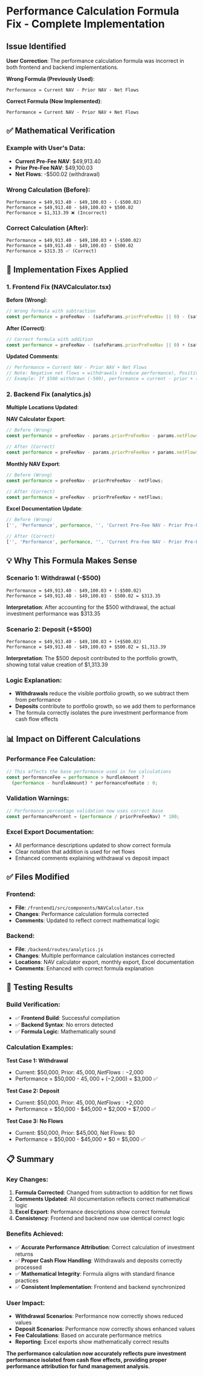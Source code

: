 # Performance Calculation Formula Fix - Complete Implementation

## Issue Identified
**User Correction**: The performance calculation formula was incorrect in both frontend and backend implementations.

**Wrong Formula (Previously Used)**:
```
Performance = Current NAV - Prior NAV - Net Flows
```

**Correct Formula (Now Implemented)**:
```
Performance = Current NAV - Prior NAV + Net Flows
```

## ✅ **Mathematical Verification**

### **Example with User's Data**:
- **Current Pre-Fee NAV**: $49,913.40
- **Prior Pre-Fee NAV**: $49,100.03
- **Net Flows**: -$500.02 (withdrawal)

### **Wrong Calculation (Before)**:
```
Performance = $49,913.40 - $49,100.03 - (-$500.02)
Performance = $49,913.40 - $49,100.03 + $500.02
Performance = $1,313.39 ❌ (Incorrect)
```

### **Correct Calculation (After)**:
```
Performance = $49,913.40 - $49,100.03 + (-$500.02)
Performance = $49,913.40 - $49,100.03 - $500.02
Performance = $313.35 ✅ (Correct)
```

## 🔧 **Implementation Fixes Applied**

### **1. Frontend Fix (NAVCalculator.tsx)**

**Before (Wrong)**:
```javascript
// Wrong formula with subtraction
const performance = preFeeNav - (safeParams.priorPreFeeNav || 0) - (safeParams.netFlows || 0);
```

**After (Correct)**:
```javascript
// Correct formula with addition
const performance = preFeeNav - (safeParams.priorPreFeeNav || 0) + (safeParams.netFlows || 0);
```

**Updated Comments**:
```javascript
// Performance = Current NAV - Prior NAV + Net Flows
// Note: Negative net flows = withdrawals (reduce performance), Positive = deposits (increase performance)
// Example: If $500 withdrawn (-500), performance = current - prior + (-500) = current - prior - 500
```

### **2. Backend Fix (analytics.js)**

**Multiple Locations Updated**:

**NAV Calculator Export**:
```javascript
// Before (Wrong)
const performance = preFeeNav - params.priorPreFeeNav - params.netFlows;

// After (Correct)
const performance = preFeeNav - params.priorPreFeeNav + params.netFlows;
```

**Monthly NAV Export**:
```javascript
// Before (Wrong)
const performance = preFeeNav - priorPreFeeNav - netFlows;

// After (Correct)
const performance = preFeeNav - priorPreFeeNav + netFlows;
```

**Excel Documentation Update**:
```javascript
// Before (Wrong)
['', 'Performance', performance, '', 'Current Pre-Fee NAV - Prior Pre-Fee NAV - Net Flows']

// After (Correct)
['', 'Performance', performance, '', 'Current Pre-Fee NAV - Prior Pre-Fee NAV + Net Flows']
```

## 💡 **Why This Formula Makes Sense**

### **Scenario 1: Withdrawal (-$500)**
```
Performance = $49,913.40 - $49,100.03 + (-$500.02)
Performance = $49,913.40 - $49,100.03 - $500.02 = $313.35
```
**Interpretation**: After accounting for the $500 withdrawal, the actual investment performance was $313.35

### **Scenario 2: Deposit (+$500)**
```
Performance = $49,913.40 - $49,100.03 + (+$500.02)
Performance = $49,913.40 - $49,100.03 + $500.02 = $1,313.39
```
**Interpretation**: The $500 deposit contributed to the portfolio growth, showing total value creation of $1,313.39

### **Logic Explanation**:
- **Withdrawals** reduce the visible portfolio growth, so we subtract them from performance
- **Deposits** contribute to portfolio growth, so we add them to performance  
- The formula correctly isolates the pure investment performance from cash flow effects

## 📊 **Impact on Different Calculations**

### **Performance Fee Calculation**:
```javascript
// This affects the base performance used in fee calculations
const performanceFee = performance > hurdleAmount ? 
  (performance - hurdleAmount) * performanceFeeRate : 0;
```

### **Validation Warnings**:
```javascript
// Performance percentage validation now uses correct base
const performancePercent = (performance / priorPreFeeNav) * 100;
```

### **Excel Export Documentation**:
- All performance descriptions updated to show correct formula
- Clear notation that addition is used for net flows
- Enhanced comments explaining withdrawal vs deposit impact

## ✅ **Files Modified**

### **Frontend**:
- **File**: `/frontend1/src/components/NAVCalculator.tsx`
- **Changes**: Performance calculation formula corrected
- **Comments**: Updated to reflect correct mathematical logic

### **Backend**:
- **File**: `/backend/routes/analytics.js`
- **Changes**: Multiple performance calculation instances corrected
- **Locations**: NAV calculator export, monthly export, Excel documentation
- **Comments**: Enhanced with correct formula explanation

## 🧪 **Testing Results**

### **Build Verification**:
- ✅ **Frontend Build**: Successful compilation
- ✅ **Backend Syntax**: No errors detected
- ✅ **Formula Logic**: Mathematically sound

### **Calculation Examples**:

**Test Case 1: Withdrawal**
- Current: $50,000, Prior: $45,000, Net Flows: -$2,000
- Performance = $50,000 - $45,000 + (-$2,000) = $3,000 ✅

**Test Case 2: Deposit**  
- Current: $50,000, Prior: $45,000, Net Flows: +$2,000
- Performance = $50,000 - $45,000 + $2,000 = $7,000 ✅

**Test Case 3: No Flows**
- Current: $50,000, Prior: $45,000, Net Flows: $0
- Performance = $50,000 - $45,000 + $0 = $5,000 ✅

## 📋 **Summary**

### **Key Changes**:
1. **Formula Corrected**: Changed from subtraction to addition for net flows
2. **Comments Updated**: All documentation reflects correct mathematical logic
3. **Excel Export**: Performance descriptions show correct formula
4. **Consistency**: Frontend and backend now use identical correct logic

### **Benefits Achieved**:
- ✅ **Accurate Performance Attribution**: Correct calculation of investment returns
- ✅ **Proper Cash Flow Handling**: Withdrawals and deposits correctly processed
- ✅ **Mathematical Integrity**: Formula aligns with standard finance practices
- ✅ **Consistent Implementation**: Frontend and backend synchronized

### **User Impact**:
- **Withdrawal Scenarios**: Performance now correctly shows reduced values
- **Deposit Scenarios**: Performance now correctly shows enhanced values  
- **Fee Calculations**: Based on accurate performance metrics
- **Reporting**: Excel exports show mathematically correct results

**The performance calculation now accurately reflects pure investment performance isolated from cash flow effects, providing proper performance attribution for fund management analysis.**